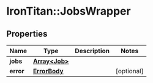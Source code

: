 # IronTitan::JobsWrapper

## Properties
Name | Type | Description | Notes
------------ | ------------- | ------------- | -------------
**jobs** | [**Array&lt;Job&gt;**](Job.md) |  | 
**error** | [**ErrorBody**](ErrorBody.md) |  | [optional] 


